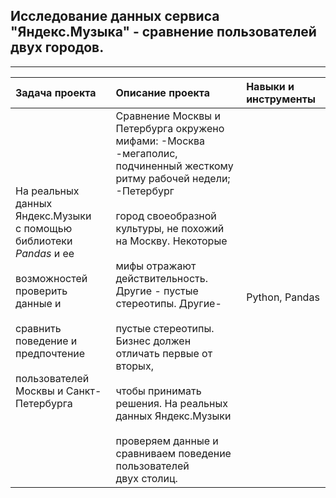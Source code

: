 ## Исследование данных сервиса "Яндекс.Музыка" - сравнение пользователей двух городов.

_________________________________________________________________________________________________________________________________________________


| **Задача проекта** | **Описание проекта** | **Навыки и инструменты** |
|:--- |:--- |:--- |
|На реальных данных Яндекс.Музыки<br>с помощью библиотеки *Pandas* и ее<br/><br>возможностей проверить данные и<br/><br>сравнить поведение и предпочтение<br/><br>пользователей Москвы и Санкт-Петербурга|Сравнение Москвы и Петербурга окружено мифами: -Москва -мегаполис,<br>подчиненный жесткому ритму рабочей недели; -Петербург<br/><br>город своеобразной культуры, не похожий на Москву. Некоторые<br/><br>мифы отражают действительность. Другие - пустые стереотипы. Другие-<br/><br>пустые стереотипы. Бизнес должен отличать первые от вторых,<br/><br>чтобы принимать решения. На реальных данных Яндекс.Музыки<br/><br>проверяем данные и сравниваем поведение пользователей<br/>двух столиц.|Python, Pandas| 